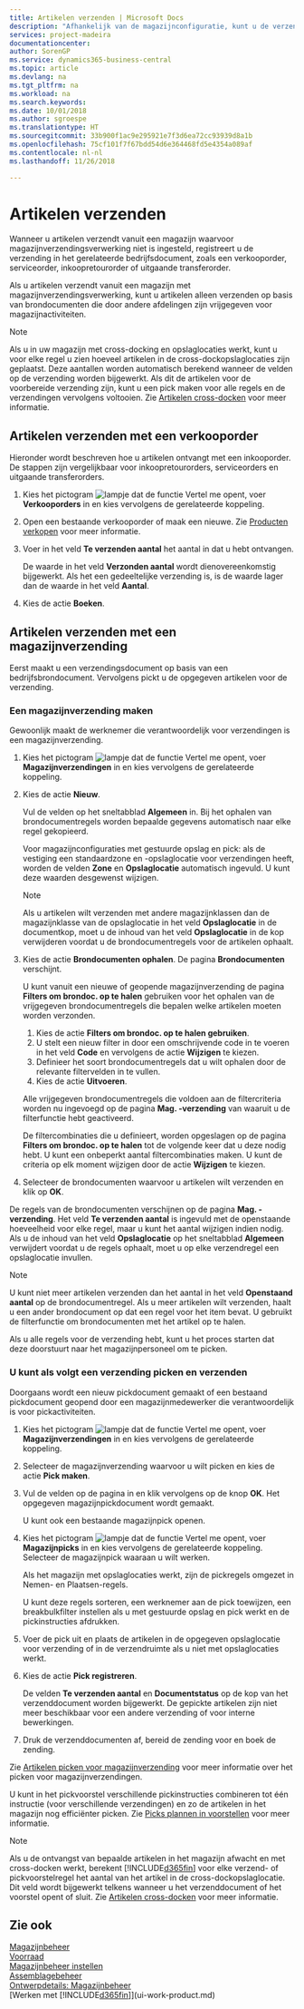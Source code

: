 ```yaml
---
title: Artikelen verzenden | Microsoft Docs
description: "Afhankelijk van de magazijnconfiguratie, kunt u de verzending direct registreren in het gerelateerde uitgaande bedrijfsdocument, zoals een verkooporder, of magazijnverzendingsdocumenten gebruiken die deel uitmaken van een werkstroom en met verschillende magazijnactiviteiten zijn geïntegreerd."
services: project-madeira
documentationcenter: 
author: SorenGP
ms.service: dynamics365-business-central
ms.topic: article
ms.devlang: na
ms.tgt_pltfrm: na
ms.workload: na
ms.search.keywords: 
ms.date: 10/01/2018
ms.author: sgroespe
ms.translationtype: HT
ms.sourcegitcommit: 33b900f1ac9e295921e7f3d6ea72cc93939d8a1b
ms.openlocfilehash: 75cf101f7f67bdd54d6e364468fd5e4354a089af
ms.contentlocale: nl-nl
ms.lasthandoff: 11/26/2018

---
```

# <a name="ship-items"></a>Artikelen verzenden
Wanneer u artikelen verzendt vanuit een magazijn waarvoor magazijnverzendingsverwerking niet is ingesteld, registreert u de verzending in het gerelateerde bedrijfsdocument, zoals een verkooporder, serviceorder, inkoopretourorder of uitgaande transferorder.

Als u artikelen verzendt vanuit een magazijn met magazijnverzendingsverwerking, kunt u artikelen alleen verzenden op basis van brondocumenten die door andere afdelingen zijn vrijgegeven voor magazijnactiviteiten.

> [!NOTE]
> Als u in uw magazijn met cross-docking en opslaglocaties werkt, kunt u voor elke regel u zien hoeveel artikelen in de cross-dockopslaglocaties zijn geplaatst. Deze aantallen worden automatisch berekend wanneer de velden op de verzending worden bijgewerkt. Als dit de artikelen voor de voorbereide verzending zijn, kunt u een pick maken voor alle regels en de verzendingen vervolgens voltooien. Zie [Artikelen cross-docken](warehouse-how-to-cross-dock-items.md) voor meer informatie.

## <a name="to-ship-items-with-a-sales-order"></a>Artikelen verzenden met een verkooporder
Hieronder wordt beschreven hoe u artikelen ontvangt met een inkooporder. De stappen zijn vergelijkbaar voor inkoopretourorders, serviceorders en uitgaande transferorders.  
1. Kies het pictogram ![lampje dat de functie Vertel me opent](media/ui-search/search_small.png "Vertel me wat u wilt doen"), voer **Verkooporders** in en kies vervolgens de gerelateerde koppeling.
2. Open een bestaande verkooporder of maak een nieuwe. Zie [Producten verkopen](sales-how-sell-products.md) voor meer informatie.
3. Voer in het veld **Te verzenden aantal** het aantal in dat u hebt ontvangen.

    De waarde in het veld **Verzonden aantal** wordt dienovereenkomstig bijgewerkt. Als het een gedeeltelijke verzending is, is de waarde lager dan de waarde in het veld **Aantal**.
4. Kies de actie **Boeken**.

## <a name="to-ship-items-with-a-warehouse-shipment"></a>Artikelen verzenden met een magazijnverzending
Eerst maakt u een verzendingsdocument op basis van een bedrijfsbrondocument. Vervolgens pickt u de opgegeven artikelen voor de verzending.

### <a name="to-create-a-warehouse-shipment"></a>Een magazijnverzending maken
Gewoonlijk maakt de werknemer die verantwoordelijk voor verzendingen is een magazijnverzending.
1.  Kies het pictogram ![lampje dat de functie Vertel me opent](media/ui-search/search_small.png "Vertel me wat u wilt doen"), voer **Magazijnverzendingen** in en kies vervolgens de gerelateerde koppeling.  
2.  Kies de actie **Nieuw**.  

    Vul de velden op het sneltabblad **Algemeen** in. Bij het ophalen van brondocumentregels worden bepaalde gegevens automatisch naar elke regel gekopieerd.  

    Voor magazijnconfiguraties met gestuurde opslag en pick: als de vestiging een standaardzone en -opslaglocatie voor verzendingen heeft, worden de velden **Zone** en **Opslaglocatie** automatisch ingevuld. U kunt deze waarden desgewenst wijzigen.  

    > [!NOTE]  
    >  Als u artikelen wilt verzenden met andere magazijnklassen dan de magazijnklasse van de opslaglocatie in het veld **Opslaglocatie** in de documentkop, moet u de inhoud van het veld **Opslaglocatie** in de kop verwijderen voordat u de brondocumentregels voor de artikelen ophaalt.  
3.  Kies de actie **Brondocumenten ophalen**. De pagina **Brondocumenten** verschijnt.

    U kunt vanuit een nieuwe of geopende magazijnverzending de pagina **Filters om brondoc. op te halen** gebruiken voor het ophalen van de vrijgegeven brondocumentregels die bepalen welke artikelen moeten worden verzonden.

    1. Kies de actie **Filters om brondoc. op te halen gebruiken**.  
    2. U stelt een nieuw filter in door een omschrijvende code in te voeren in het veld **Code** en vervolgens de actie **Wijzigen** te kiezen.  
    3. Definieer het soort brondocumentregels dat u wilt ophalen door de relevante filtervelden in te vullen.  
    4. Kies de actie **Uitvoeren**.  

    Alle vrijgegeven brondocumentregels die voldoen aan de filtercriteria worden nu ingevoegd op de pagina **Mag. -verzending** van waaruit u de filterfunctie hebt geactiveerd.  

    De filtercombinaties die u definieert, worden opgeslagen op de pagina **Filters om brondoc. op te halen** tot de volgende keer dat u deze nodig hebt. U kunt een onbeperkt aantal filtercombinaties maken. U kunt de criteria op elk moment wijzigen door de actie **Wijzigen** te kiezen.

4.  Selecteer de brondocumenten waarvoor u artikelen wilt verzenden en klik op **OK**.  

De regels van de brondocumenten verschijnen op de pagina **Mag. -verzending**. Het veld **Te verzenden aantal** is ingevuld met de openstaande hoeveelheid voor elke regel, maar u kunt het aantal wijzigen indien nodig. Als u de inhoud van het veld **Opslaglocatie** op het sneltabblad **Algemeen** verwijdert voordat u de regels ophaalt, moet u op elke verzendregel een opslaglocatie invullen.  

> [!NOTE]  
>  U kunt niet meer artikelen verzenden dan het aantal in het veld **Openstaand aantal** op de brondocumentregel. Als u meer artikelen wilt verzenden, haalt u een ander brondocument op dat een regel voor het item bevat. U gebruikt de filterfunctie om brondocumenten met het artikel op te halen.  

Als u alle regels voor de verzending hebt, kunt u het proces starten dat deze doorstuurt naar het magazijnpersoneel om te picken.

### <a name="to-pick-and-ship"></a>U kunt als volgt een verzending picken en verzenden
Doorgaans wordt een nieuw pickdocument gemaakt of een bestaand pickdocument geopend door een magazijnmedewerker die verantwoordelijk is voor pickactiviteiten.
1. Kies het pictogram ![lampje dat de functie Vertel me opent](media/ui-search/search_small.png "Vertel me wat u wilt doen"), voer **Magazijnverzendingen** in en kies vervolgens de gerelateerde koppeling.
2. Selecteer de magazijnverzending waarvoor u wilt picken en kies de actie **Pick maken**.
3. Vul de velden op de pagina in en klik vervolgens op de knop **OK**. Het opgegeven magazijnpickdocument wordt gemaakt.

    U kunt ook een bestaande magazijnpick openen.
4. Kies het pictogram ![lampje dat de functie Vertel me opent](media/ui-search/search_small.png "Vertel me wat u wilt doen"), voer **Magazijnpicks** in en kies vervolgens de gerelateerde koppeling. Selecteer de magazijnpick waaraan u wilt werken.

    Als het magazijn met opslaglocaties werkt, zijn de pickregels omgezet in Nemen- en Plaatsen-regels.

    U kunt deze regels sorteren, een werknemer aan de pick toewijzen, een breakbulkfilter instellen als u met gestuurde opslag en pick werkt en de pickinstructies afdrukken.

5. Voer de pick uit en plaats de artikelen in de opgegeven opslaglocatie voor verzending of in de verzendruimte als u niet met opslaglocaties werkt.
6. Kies de actie **Pick registreren**.

    De velden **Te verzenden aantal** en **Documentstatus** op de kop van het verzenddocument worden bijgewerkt. De gepickte artikelen zijn niet meer beschikbaar voor een andere verzending of voor interne bewerkingen.
7. Druk de verzenddocumenten af, bereid de zending voor en boek de zending.

Zie [Artikelen picken voor magazijnverzending](warehouse-how-to-pick-items-for-warehouse-shipment.md) voor meer informatie over het picken voor magazijnverzendingen.

U kunt in het pickvoorstel verschillende pickinstructies combineren tot één instructie (voor verschillende verzendingen) en zo de artikelen in het magazijn nog efficiënter picken. Zie [Picks plannen in voorstellen](warehouse-how-to-plan-picks-in-worksheets.md) voor meer informatie.

> [!NOTE]
> Als u de ontvangst van bepaalde artikelen in het magazijn afwacht en met cross-docken werkt, berekent [!INCLUDE[d365fin](includes/d365fin_md.md)] voor elke verzend- of pickvoorstelregel het aantal van het artikel in de cross-dockopslaglocatie. Dit veld wordt bijgewerkt telkens wanneer u het verzenddocument of het voorstel opent of sluit. Zie [Artikelen cross-docken](warehouse-how-to-cross-dock-items.md) voor meer informatie.

## <a name="see-also"></a>Zie ook  
[Magazijnbeheer](warehouse-manage-warehouse.md)  
[Voorraad](inventory-manage-inventory.md)  
[Magazijnbeheer instellen](warehouse-setup-warehouse.md)     
[Assemblagebeheer](assembly-assemble-items.md)    
[Ontwerpdetails: Magazijnbeheer](design-details-warehouse-management.md)  
[Werken met [!INCLUDE[d365fin](includes/d365fin_md.md)]](ui-work-product.md)

